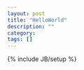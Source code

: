 ```yaml
---
layout: post
title: "HelloWorld"
description: ""
category: 
tags: []
---
```

{% include JB/setup %}
